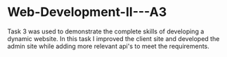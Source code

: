 # Web-Development-II---A3

Task 3 was used to demonstrate the complete skills of developing a dynamic website. In this task I improved the client site and developed the admin site while adding more relevant api's to meet the requirements.
